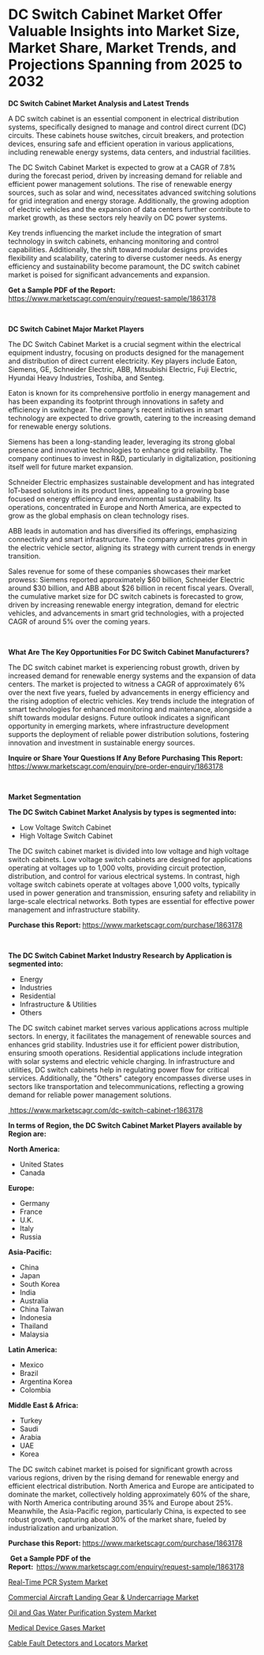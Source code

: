 <p><h1>DC Switch Cabinet Market Offer Valuable Insights into Market Size, Market Share, Market Trends, and Projections Spanning from 2025 to 2032</h1></p><p><strong>DC Switch Cabinet Market Analysis and Latest Trends</strong></p>
<p><p>A DC switch cabinet is an essential component in electrical distribution systems, specifically designed to manage and control direct current (DC) circuits. These cabinets house switches, circuit breakers, and protection devices, ensuring safe and efficient operation in various applications, including renewable energy systems, data centers, and industrial facilities.</p><p>The DC Switch Cabinet Market is expected to grow at a CAGR of 7.8% during the forecast period, driven by increasing demand for reliable and efficient power management solutions. The rise of renewable energy sources, such as solar and wind, necessitates advanced switching solutions for grid integration and energy storage. Additionally, the growing adoption of electric vehicles and the expansion of data centers further contribute to market growth, as these sectors rely heavily on DC power systems. </p><p>Key trends influencing the market include the integration of smart technology in switch cabinets, enhancing monitoring and control capabilities. Additionally, the shift toward modular designs provides flexibility and scalability, catering to diverse customer needs. As energy efficiency and sustainability become paramount, the DC switch cabinet market is poised for significant advancements and expansion.</p></p>
<p><strong>Get a Sample PDF of the Report:&nbsp;</strong> <a href="https://www.marketscagr.com/enquiry/request-sample/1863178?utm_campaign=1902&utm_medium=2&utm_source=Github&utm_content=ia&utm_term=28022025&utm_id=dc-switch-cabinet">https://www.marketscagr.com/enquiry/request-sample/1863178</a></p>
<p>&nbsp;</p>
<p><strong>DC Switch Cabinet Major Market Players</strong></p>
<p><p>The DC Switch Cabinet Market is a crucial segment within the electrical equipment industry, focusing on products designed for the management and distribution of direct current electricity. Key players include Eaton, Siemens, GE, Schneider Electric, ABB, Mitsubishi Electric, Fuji Electric, Hyundai Heavy Industries, Toshiba, and Senteg. </p><p>Eaton is known for its comprehensive portfolio in energy management and has been expanding its footprint through innovations in safety and efficiency in switchgear. The company's recent initiatives in smart technology are expected to drive growth, catering to the increasing demand for renewable energy solutions.</p><p>Siemens has been a long-standing leader, leveraging its strong global presence and innovative technologies to enhance grid reliability. The company continues to invest in R&D, particularly in digitalization, positioning itself well for future market expansion.</p><p>Schneider Electric emphasizes sustainable development and has integrated IoT-based solutions in its product lines, appealing to a growing base focused on energy efficiency and environmental sustainability. Its operations, concentrated in Europe and North America, are expected to grow as the global emphasis on clean technology rises.</p><p>ABB leads in automation and has diversified its offerings, emphasizing connectivity and smart infrastructure. The company anticipates growth in the electric vehicle sector, aligning its strategy with current trends in energy transition.</p><p>Sales revenue for some of these companies showcases their market prowess: Siemens reported approximately $60 billion, Schneider Electric around $30 billion, and ABB about $26 billion in recent fiscal years. Overall, the cumulative market size for DC switch cabinets is forecasted to grow, driven by increasing renewable energy integration, demand for electric vehicles, and advancements in smart grid technologies, with a projected CAGR of around 5% over the coming years.</p></p>
<p>&nbsp;</p>
<p><strong>What Are The Key Opportunities For DC Switch Cabinet Manufacturers?</strong></p>
<p><p>The DC switch cabinet market is experiencing robust growth, driven by increased demand for renewable energy systems and the expansion of data centers. The market is projected to witness a CAGR of approximately 6% over the next five years, fueled by advancements in energy efficiency and the rising adoption of electric vehicles. Key trends include the integration of smart technologies for enhanced monitoring and maintenance, alongside a shift towards modular designs. Future outlook indicates a significant opportunity in emerging markets, where infrastructure development supports the deployment of reliable power distribution solutions, fostering innovation and investment in sustainable energy sources.</p></p>
<p><strong>Inquire or Share Your Questions If Any Before Purchasing This Report:</strong> <a href="https://www.marketscagr.com/enquiry/pre-order-enquiry/1863178?utm_campaign=1902&utm_medium=2&utm_source=Github&utm_content=ia&utm_term=28022025&utm_id=dc-switch-cabinet">https://www.marketscagr.com/enquiry/pre-order-enquiry/1863178</a></p>
<p>&nbsp;</p>
<p><strong>Market Segmentation</strong></p>
<p><strong>The DC Switch Cabinet Market Analysis by types is segmented into:</strong></p>
<p><ul><li>Low Voltage Switch Cabinet</li><li>High Voltage Switch Cabinet</li></ul></p>
<p><p>The DC switch cabinet market is divided into low voltage and high voltage switch cabinets. Low voltage switch cabinets are designed for applications operating at voltages up to 1,000 volts, providing circuit protection, distribution, and control for various electrical systems. In contrast, high voltage switch cabinets operate at voltages above 1,000 volts, typically used in power generation and transmission, ensuring safety and reliability in large-scale electrical networks. Both types are essential for effective power management and infrastructure stability.</p></p>
<p><strong>Purchase this Report:&nbsp;</strong><a href="https://www.marketscagr.com/purchase/1863178?utm_campaign=1902&utm_medium=2&utm_source=Github&utm_content=ia&utm_term=28022025&utm_id=dc-switch-cabinet">https://www.marketscagr.com/purchase/1863178</a></p>
<p>&nbsp;</p>
<p><strong>The DC Switch Cabinet Market Industry Research by Application is segmented into:</strong></p>
<p><ul><li>Energy</li><li>Industries</li><li>Residential</li><li>Infrastructure & Utilities</li><li>Others</li></ul></p>
<p><p>The DC switch cabinet market serves various applications across multiple sectors. In energy, it facilitates the management of renewable sources and enhances grid stability. Industries use it for efficient power distribution, ensuring smooth operations. Residential applications include integration with solar systems and electric vehicle charging. In infrastructure and utilities, DC switch cabinets help in regulating power flow for critical services. Additionally, the "Others" category encompasses diverse uses in sectors like transportation and telecommunications, reflecting a growing demand for reliable power management solutions.</p></p>
<p><a href="https://www.marketscagr.com/dc-switch-cabinet-r1863178?utm_campaign=1902&utm_medium=2&utm_source=Github&utm_content=ia&utm_term=28022025&utm_id=dc-switch-cabinet">&nbsp;https://www.marketscagr.com/dc-switch-cabinet-r1863178</a></p>
<p><strong>In terms of Region, the DC Switch Cabinet Market Players available by Region are:</strong></p>
<p>
    <p> <strong> North America: </strong>
        <ul>
            <li>United States</li>
            <li>Canada</li>
        </ul>
        </p> 
    <p> <strong> Europe: </strong>
        <ul>
            <li>Germany</li>
            <li>France</li>
            <li>U.K.</li>
            <li>Italy</li>
            <li>Russia</li>
        </ul>
        </p> 
    <p> <strong> Asia-Pacific: </strong>
        <ul>
            <li>China</li>
            <li>Japan</li>
            <li>South Korea</li>
            <li>India</li>
            <li>Australia</li>
            <li>China Taiwan</li>
            <li>Indonesia</li>
            <li>Thailand</li>
            <li>Malaysia</li>
        </ul>
        </p> 
    <p> <strong> Latin America: </strong>
        <ul>
            <li>Mexico</li>
            <li>Brazil</li>
            <li>Argentina Korea</li>
            <li>Colombia</li>
        </ul>
        </p> 
    <p> <strong> Middle East & Africa: </strong>
        <ul>
            <li>Turkey</li>
            <li>Saudi</li>
            <li>Arabia</li>
            <li>UAE</li>
            <li>Korea</li>
        </ul>
    </p>
    </p>
<p><p>The DC switch cabinet market is poised for significant growth across various regions, driven by the rising demand for renewable energy and efficient electrical distribution. North America and Europe are anticipated to dominate the market, collectively holding approximately 60% of the share, with North America contributing around 35% and Europe about 25%. Meanwhile, the Asia-Pacific region, particularly China, is expected to see robust growth, capturing about 30% of the market share, fueled by industrialization and urbanization.</p></p>
<p><strong>Purchase this Report: </strong><a href="https://www.marketscagr.com/purchase/1863178?utm_campaign=1902&utm_medium=2&utm_source=Github&utm_content=ia&utm_term=28022025&utm_id=dc-switch-cabinet">https://www.marketscagr.com/purchase/1863178</a></p>
<p>&nbsp;<strong>Get a Sample PDF of the Report:&nbsp;&nbsp;</strong><a href="https://www.marketscagr.com/enquiry/request-sample/1863178?utm_campaign=1902&utm_medium=2&utm_source=Github&utm_content=ia&utm_term=28022025&utm_id=dc-switch-cabinet">https://www.marketscagr.com/enquiry/request-sample/1863178</a></p>
<p><strong></strong></p>
<p><p><a href="https://github.com/tselahiara/Market-Research-Report-List-1/blob/main/real-time-pcr-system-market.md?utm_campaign=1902&utm_medium=2&utm_source=Github&utm_content=ia&utm_term=28022025&utm_id=dc-switch-cabinet">Real-Time PCR System Market</a></p><p><a href="https://github.com/berbelsagwan/Market-Research-Report-List-1/blob/main/commercial-aircraft-landing-gear-undercarriage-market.md?utm_campaign=1902&utm_medium=2&utm_source=Github&utm_content=ia&utm_term=28022025&utm_id=dc-switch-cabinet">Commercial Aircraft Landing Gear & Undercarriage Market</a></p><p><a href="https://github.com/ajayanhaizan/Market-Research-Report-List-1/blob/main/oil-and-gas-water-purification-system-market.md?utm_campaign=1902&utm_medium=2&utm_source=Github&utm_content=ia&utm_term=28022025&utm_id=dc-switch-cabinet">Oil and Gas Water Purification System Market</a></p><p><a href="https://github.com/waverlyam689/Market-Research-Report-List-1/blob/main/medical-device-gases-market.md?utm_campaign=1902&utm_medium=2&utm_source=Github&utm_content=ia&utm_term=28022025&utm_id=dc-switch-cabinet">Medical Device Gases Market</a></p><p><a href="https://github.com/dailyspunj47/Market-Research-Report-List-1/blob/main/cable-fault-detectors-and-locators-market.md?utm_campaign=1902&utm_medium=2&utm_source=Github&utm_content=ia&utm_term=28022025&utm_id=dc-switch-cabinet">Cable Fault Detectors and Locators Market</a></p></p>
